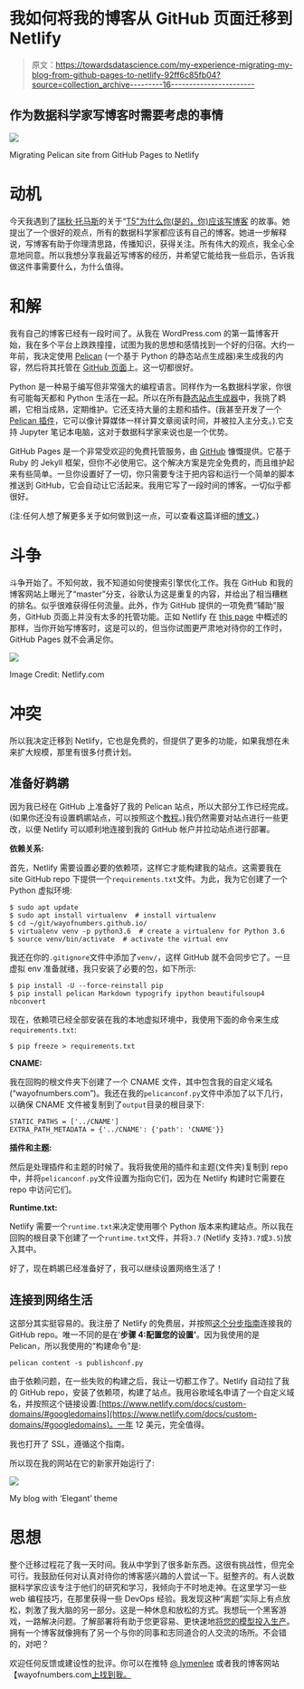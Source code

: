 # 我如何将我的博客从 GitHub 页面迁移到 Netlify

> 原文：<https://towardsdatascience.com/my-experience-migrating-my-blog-from-github-pages-to-netlify-92ff6c85fb04?source=collection_archive---------16----------------------->

## 作为数据科学家写博客时需要考虑的事情

![](img/669b753f0271401fd7c3e12e7ba76ae5.png)

Migrating Pelican site from GitHub Pages to Netlify

# 动机

今天我遇到了[瑞秋·托马斯](https://medium.com/u/ee56d0bac1b7?source=post_page-----92ff6c85fb04--------------------------------)的关于“[T5”为什么你(是的，你)应该写博客](https://medium.com/@racheltho/why-you-yes-you-should-blog-7d2544ac1045) 的故事。她提出了一个很好的观点，所有的数据科学家都应该有自己的博客。她进一步解释说，写博客有助于你理清思路，传播知识，获得关注。所有伟大的观点，我全心全意地同意。所以我想分享我最近写博客的经历，并希望它能给我一些启示，告诉我做这件事需要什么，为什么值得。

# 和解

我有自己的博客已经有一段时间了。从我在 WordPress.com 的第一篇博客开始，我在多个平台上跌跌撞撞，试图为我的思想和感情找到一个好的归宿。大约一年前，我决定使用 [Pelican](https://blog.getpelican.com/) (一个基于 Python 的静态站点生成器)来生成我的内容，然后将其托管在 [GitHub 页面](https://pages.github.com/)上。这一切都很好。

Python 是一种易于编写但非常强大的编程语言。同样作为一名数据科学家，你很有可能每天都和 Python 生活在一起。所以在所有[静态站点生成器](https://www.staticgen.com/)中，我挑了鹈鹕，它相当成熟，定期维护。它还支持大量的主题和插件。(我甚至开发了一个 [Pelican 插件](https://github.com/getpelican/pelican-plugins/tree/master/readtime)，它可以像计算媒体一样计算文章阅读时间，并被拉入主分支。).它支持 Jupyter 笔记本电脑，这对于数据科学家来说也是一个优势。

GitHub Pages 是一个非常受欢迎的免费托管服务，由 [GitHub](http://github.com) 慷慨提供。它基于 Ruby 的 Jekyll 框架，但你不必使用它。这个解决方案是完全免费的，而且维护起来有些简单。一旦你设置好了一切，你只需要专注于把内容和运行一个简单的脚本推送到 GitHub，它会自动让它活起来。我用它写了一段时间的博客。一切似乎都很好。

(注:任何人想了解更多关于如何做到这一点，可以查看这篇详细的[博文](https://www.dataquest.io/blog/how-to-setup-a-data-science-blog/)。)

# 斗争

斗争开始了。不知何故，我不知道如何使搜索引擎优化工作。我在 GitHub 和我的博客网站上曝光了“master”分支，谷歌认为这是重复的内容，并给出了相当糟糕的排名。似乎很难获得任何流量。此外，作为 GitHub 提供的一项免费“辅助”服务，GitHub 页面上并没有太多的托管功能。正如 Netlify 在 [this page](https://www.netlify.com/github-pages-vs-netlify/) 中概述的那样，当你开始写博客时，这是可以的，但当你试图更严肃地对待你的工作时，GitHub Pages 就不会满足你。

![](img/d45b532004f51ac750d731291bc9d889.png)

Image Credit: Netlify.com

# 冲突

所以我决定迁移到 Netlify，它也是免费的，但提供了更多的功能，如果我想在未来扩大规模，那里有很多付费计划。

## 准备好鹈鹕

因为我已经在 GitHub 上准备好了我的 Pelican 站点，所以大部分工作已经完成。(如果你还没有设置鹈鹕站点，可以按照这个[教程](https://docs.getpelican.com/en/stable/quickstart.html)。)我仍然需要对站点进行一些更改，以便 Netlify 可以顺利地连接到我的 GitHub 帐户并拉动站点进行部署。

**依赖关系:**

首先，Netlify 需要设置必要的依赖项，这样它才能构建我的站点。这需要我在 site GitHub repo 下提供一个`requirements.txt`文件。为此，我为它创建了一个 Python 虚拟环境:

```
$ sudo apt update
$ sudo apt install virtualenv  # install virtualenv
$ cd ~/git/wayofnumbers.github.io/
$ virtualenv venv -p python3.6  # create a virtualenv for Python 3.6
$ source venv/bin/activate  # activate the virtual env
```

我还在你的`.gitignore`文件中添加了`venv/`，这样 GitHub 就不会同步它了。一旦虚拟 env 准备就绪，我只安装了必要的包，如下所示:

```
$ pip install -U --force-reinstall pip
$ pip install pelican Markdown typogrify ipython beautifulsoup4 nbconvert
```

现在，依赖项已经全部安装在我的本地虚拟环境中，我使用下面的命令来生成`requirements.txt`:

```
$ pip freeze > requirements.txt
```

**CNAME:**

我在回购的根文件夹下创建了一个 CNAME 文件，其中包含我的自定义域名(“wayofnumbers.com”)。我还在我的`pelicanconf.py`文件中添加了以下几行，以确保 CNAME 文件被复制到了`output`目录的根目录下:

```
STATIC_PATHS = ['../CNAME']
EXTRA_PATH_METADATA = {'../CNAME': {'path': 'CNAME'}}
```

**插件和主题:**

然后是处理插件和主题的时候了。我将我使用的插件和主题(文件夹)复制到 repo 中，并将`pelicanconf.py`文件设置为指向它们，因为在 Netlify 构建时它需要在 repo 中访问它们。

**Runtime.txt:**

Netlify 需要一个`runtime.txt`来决定使用哪个 Python 版本来构建站点。所以我在回购的根目录下创建了一个`runtime.txt`文件，并将`3.7` (Netlify 支持`3.7`或`3.5`)放入其中。

好了，现在鹈鹕已经准备好了，我可以继续设置网络生活了！

## 连接到网络生活

这部分其实挺容易的。我注册了 Netlify 的免费层，并按照[这个分步指南](https://www.netlify.com/blog/2016/09/29/a-step-by-step-guide-deploying-on-netlify/)连接我的 GitHub repo。唯一不同的是在'**步骤 4:配置您的设置'**。因为我使用的是 Pelican，所以我使用的“构建命令”是:

```
pelican content -s publishconf.py
```

由于依赖问题，在一些失败的构建之后，我让一切都工作了。Netlify 自动拉了我的 GitHub repo，安装了依赖项，构建了站点。我用谷歌域名申请了一个自定义域名，并按照这个链接设置:[https://www.netlify.com/docs/custom-domains/#googledomains](https://www.netlify.com/docs/custom-domains/#googledomains)。一年 12 美元，完全值得。

我也打开了 SSL，遵循这个指南。

所以现在我的网站在它的新家开始运行了:

![](img/36de7770c4463ce79b235dc9a7d0613a.png)

My blog with ‘Elegant’ theme

# 思想

整个迁移过程花了我一天时间。我从中学到了很多新东西。这很有挑战性，但完全可行。我鼓励任何对认真对待你的博客感兴趣的人尝试一下。挺整齐的。有人说数据科学家应该专注于他们的研究和学习，我倾向于不时地走神。在这里学习一些 web 编程技巧，在那里获得一些 DevOps 经验。我发现这种“离题”实际上有点放松，刺激了我大脑的另一部分。这是一种休息和放松的方式。我想玩一个黑客游戏，一路解决问题。了解部署将有助于您更容易、更快速地[将您的模型投入生产](/two-sides-of-the-same-coin-fast-ai-vs-deeplearning-ai-b67e9ec32133)。拥有一个博客就像拥有了另一个与你的同事和志同道合的人交流的场所。不会错的，对吧？

欢迎任何反馈或建设性的批评。你可以在推特 [@ lymenlee](https://twitter.com/lymenlee) 或者我的博客网站【wayofnumbers.com[上找到我。](https://wayofnumbers.com)